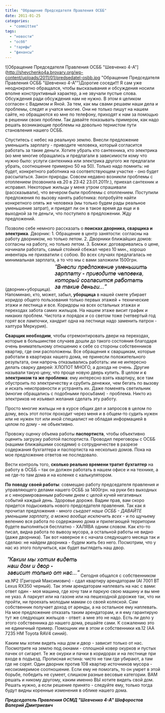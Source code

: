 ```yaml
---
title: "Обращение Председателя Правления ОСББ"
date: 2011-01-25
categories: 
  - "committee"
tags: 
  - "новости"
  - "осбб"
  - "тарифы"
  - "финансы"
---
```


![Обращение Председателя Правления ОСББ "Шевченко 4-А"](http://shevchenko4a.brovary.org/wp-content/uploads/2011/01/predsedatel-osbb.jpg "Обращение Председателя Правления ОСББ "Шевченко 4-А"")Дорогие соседи!!! Я сам уже неоднократно обращался, чтобы высказывания и обсуждения носили вполне конструктивный характер, а не звучали пустые слова. Обсуждения ради обсуждения нам не нужно. В этом я целиком согласен с Вадимом и Яной. За тем, как мы свами решаем наши дела и проблемы, следят и учатся многие. Они не только пишут на нашем сайте, но обращаются ко мне по телефону, приходят к нам за помощью в решении своих проблем. Так давайте показывать примером, как надо решать возникающие проблемы на довольно тернистом пути становления нашего ОСББ.

Спуститесь с небес на реальную землю. Внесли предложение уменьшить зарплату - приводите человека, который согласится работать за такие деньги. Хотите убрать кто сантехника, кто электрика (ко мне многие обращались и предлагали в зависимости кому что нужно было: услуги сантехника или электрика другого же предлагали убрать, соотношение примерно 50 на 50). Только надо помнить: не будет, конкретного работника на соответствующем участке - <!--more-->оно будет рассыпаться. Закон природы. Совсем недавно возникли проблемы с отоплением (позвонила кв.20 в 23:42 23.01.2011г.), приехал сантехник и исправил. Некоторые жильцы у меня утром спрашивали (рассказывали), что вечером были проблемы с отоплением. Поступили предложения по вызову нанять работника: попробуйте найти конкретного опять же человека (мы только будем рады реальное уменьшение затрат), и приедет ли он в такое время да еще и в выходной за те деньги, что поступило в предложении. Жду предложений.

Позволю себе немного рассказать о **поисках дворника, сварщика и электрика**. Дворник: 1. Обращение в центр занятости: согласны на работу дворником, но только летом. 2. Дворники ближайших домов: согласны на работу, но только летом. 3. Бомжи: договаривались о цене, начинали работать, самый стойкий сбежал через 10 мин., хорошо инвентарь не прихватили с собою. Во всех случаях предлагалась не минимальная зарплата, а то что мы с вами заложили 1500грн.(дворник+уборщица). ![Внесли предложение уменьшить зарплату - приводите человека, который согласится работать за такие деньги](/wp-content/uploads/2011/01/Untitled6.jpg "Внесли предложение уменьшить зарплату - приводите человека, который согласится работать за такие деньги")Напоминаю, кто, может, забыл, **уборщица** в нашей смете убирает коридор общего пользования только первых этажей + технические этажи и лестница и все. Коридоры на всех остальных этажах и переходах забота самих жильцов. На нашем этаже висит график и никаких проблем. Чистота и порядок и со светом тоже (четвертый год горят все лампочки, хандрит одна на лестнице надо заменить патрон - халтура Меркурия).

**Сварщик необходим**, чтобы отремонтировать двери на переходах, которые в большинстве случаев дошли до такого состояния благодаря очень внимательному отношению к себе со стороны собственников квартир, где они расположены. Все обращения к сварщикам, которые работали в квартирах нашего дома, не принесли положительного результата, они напрочь отказывались работать: им не интересно делать сварку дверей: ХЛОПОТ МНОГО, а дохода не очень. Другие называли такую цену, что проще новую дверь купить. В целом и **с электриком та же проблема**: ему интересно взять квартиру, все там обустроить по электричеству и срубить денежки, чем бегать по вызову и искать неисправности и устранять их. Даже поменять светильник (многие обращались с подобными просьбами) - проблема. Никто из электриков не изъявил желания сделать эту работу.

Просто многие жильцы не в курсе общих дел и запросов в целом по дому, весь этот поток проходит через меня и в общем-то судить нужен или не нужен тот или иной специалист не обладая информацией в целом по дому - не объективно.

Провожу оценку объема работы **паспортиста**, чтобы объективно оценить загрузку работой паспортиста. Проводил переговоры с ОСББ (нашими ближайшими соседями) о сотрудничестве в разрезе содержания бухгалтера и паспортиста на несколько домов. Пока на мое предложение ответов не последовало.

Вести контроль того, **сколько реально времени тратит бухгалтер** на работу в ОСББ – так он должен работать в нашем офисе и на технике, а не где-то там дома и на коленке с калькулятором.

**По поводу своей работы**: совмещаю работу председателя правления и управляющего делами нашего ОСББ за 1400грн. на руки без выходных и с ненормированным рабочим днем с целой кучей негативных событий каждый день. Здоровье дороже. Вадим прав, вам скоро придется подыскивать нового председателя правления. Так как я прочитал предложения - _много съедает наше ОСББ - ДАВАЙТЕ уменьшим зарплату, а можно вообще исключить всех_ - и по щучьему велению вся работа по содержанию дома и прилегающей территории будете выполняться бесплатно - ХАЛЯВА одним словом. Как кто-то писал, видна работа по вывозу мусора, а остальной работы не видно (даже дворника). Так вот наверное я с начала следующего месяца так и сделаю: не найдем дворника - будем жить без него. Посмотрим, что у нас из этого получиться, как будет выглядеть наш двор.

![Каким мы хотим видеть наш дом и двор, зависит только от нас](/wp-content/uploads/2011/01/Untitled4.jpg "Каким мы хотим видеть наш дом и двор, зависит только от нас")Сегодня общался с собственником кв.№2 (Григорий Максимович) - сдал квартиру арендаторам (АІ 7001 ВТ Lexus RX350 черный). Так этим арендаторам наплевать на нас с вами: ответ один - моя машина, где хочу там и паркую свою машину и вы мне не указ. А паркует или на газоне или на пешеходной дорожке так, что ни пройти, ни проехать молодым мамам со своей коляской. Сам собственник получает доход от аренды, а на остальное ему наплевать. На мое предложение отказать таким арендаторам, и я ему гарантирую тут же следующих жильцов - ответ: а мне это не надо. Есть ли дело у этого собственника до нашего дома, решайте сами. К сожалению это не единичный пример. Помощник им в этом и собственники кв.12 (АА 7235 НМ Toyota RAV4 синий).

Каким мы хотим видеть наш дом и двор - зависит только от нас. Посмотрите на землю под окнами - сплошной ковер окурков и пустых пачек от сигарет. Те же окурки и пачки в коридорах и на лестнице при входе в подъезд. Прописная истина: чисто не там где убирают, а там где не сорят. Один дворник против 108 квартир источников мусора - несоизмеримое соотношение. Если ему не помогать, то он умрет в этой борьбе, победить не сумеет, слишком разные весовые категории. ВАМ решать и никому другому, каким именно ВЫ хотите видеть свой дом. Решать нужно, а если решение принято - следуйте ему, только тогда будут видны коренные изменения в облике нашего дома.

_**Председатель Правления ОСМД "Шевченко 4-А" Шафоростов Валерий Дмитриевич**_
